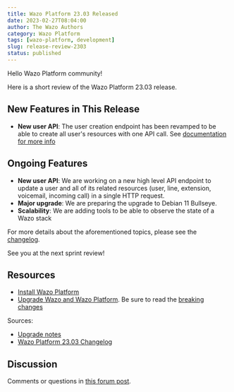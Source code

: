 ```yaml
---
title: Wazo Platform 23.03 Released
date: 2023-02-27T08:04:00
author: The Wazo Authors
category: Wazo Platform
tags: [wazo-platform, development]
slug: release-review-2303
status: published
---
```


Hello Wazo Platform community!

Here is a short review of the Wazo Platform 23.03 release.

## New Features in This Release

- **New user API**: The user creation endpoint has been revamped to be able to create all user's resources with one API call. See [documentation for more info](https://wazo-platform.org/uc-doc/api_sdk/rest_api/confd/user_management)

## Ongoing Features

- **New user API**: We are working on a new high level API endpoint to update a user and all of its related resources (user, line, extension, voicemail, incoming call) in a single HTTP request.
- **Major upgrade**: We are preparing the upgrade to Debian 11 Bullseye.
- **Scalability**: We are adding tools to be able to observe the state of a Wazo stack

For more details about the aforementioned topics, please see the [changelog](https://wazo-dev.atlassian.net/issues/?jql=project%3DWAZO%20AND%20fixVersion%3D23.03).

See you at the next sprint review!

## Resources

- [Install Wazo Platform](/use-cases)
- [Upgrade Wazo and Wazo Platform](/uc-doc/upgrade/). Be sure to read the
  [breaking changes](/uc-doc/upgrade/upgrade_notes#23-03)

Sources:

- [Upgrade notes](/uc-doc/upgrade/upgrade_notes#23-03)
- [Wazo Platform 23.03 Changelog](https://wazo-dev.atlassian.net/issues/?jql=project%3DWAZO%20AND%20fixVersion%3D23.03)

## Discussion

Comments or questions in
[this forum post](https://wazo-platform.discourse.group/t/blog-wazo-platform-23-03-released).
